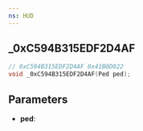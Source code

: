 ```yaml
---
ns: HUD
---
```

## _0xC594B315EDF2D4AF

```c
// 0xC594B315EDF2D4AF 0x41B0D022
void _0xC594B315EDF2D4AF(Ped ped);
```


## Parameters
* **ped**: 

